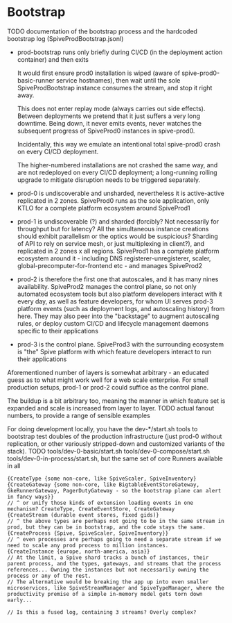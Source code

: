 # Bootstrap

TODO documentation of the bootstrap process and the hardcoded bootstrap log (SpiveProdBootstrap.jsonl)

* prod-bootstrap runs only briefly during CI/CD (in the deployment action container) and then exits

  It would first ensure prod0 installation is wiped (aware of spive-prod0-basic-runner service hostnames), then wait until the sole SpiveProdBootstrap instance consumes the stream, and stop it right away.

  This does not enter replay mode (always carries out side effects). Between deployments we pretend that it just suffers a very long downtime. Being down, it never emits events, never watches the subsequent progress of SpiveProd0 instances in spive-prod0.

  Incidentally, this way we emulate an intentional total spive-prod0 crash on every CI/CD deployment.

  The higher-numbered installations are not crashed the same way, and are not redeployed on every CI/CD deployment; a long-running rolling upgrade to mitigate disruption needs to be triggered separately.

* prod-0 is undiscoverable and unsharded, nevertheless it is active-active replicated in 2 zones. SpiveProd0 runs as the sole application, only KTLO for a complete platform ecosystem around SpiveProd1
* prod-1 is undiscoverable (?) and sharded (forcibly? Not necessarily for throughput but for latency? All the simultaneous instance creations should exhibit parallelism or the optics would be suspicious? Sharding of API to rely on service mesh, or just multiplexing in client?), and replicated in 2 zones x all regions. SpiveProd1 has a complete platform ecosystem around it - including DNS registerer-unregisterer, scaler, global-precomputer-for-frontend etc - and manages SpiveProd2
* prod-2 is therefore the first one that autoscales, and it has many nines availability. SpiveProd2 manages the control plane, so not only automated ecosystem tools but also platform developers interact with it every day, as well as feature developers, for whom UI serves prod-3 platform events (such as deployment logs, and autoscaling history) from here. They may also peer into the "backstage" to augment autoscaling rules, or deploy custom CI/CD and lifecycle management daemons specific to their applications
* prod-3 is the control plane. SpiveProd3 with the surrounding ecosystem is "the" Spive platform with which feature developers interact to run their applications

Aforementioned number of layers is somewhat arbitrary - an educated guess as to what might work well for a web scale enterprise. For small production setups, prod-1 or prod-2 could suffice as the control plane.

The buildup is a bit arbitrary too, meaning the manner in which feature set is expanded and scale is increased from layer to layer.
TODO actual fanout numbers, to provide a range of sensible examples

For doing development locally, you have the dev-*/start.sh tools to bootstrap test doubles of the production infrastructure (just prod-0 without replication, or other variously stripped-down and customized variants of the stack).
TODO tools/dev-0-basic/start.sh tools/dev-0-compose/start.sh tools/dev-0-in-process/start.sh, but the same set of core Runners available in all

```
{CreateType {some non-core, like SpiveScaler, SpiveInventory}
{CreateGateway {some non-core, like BigtableEventStoreGateway, GkeRunnerGateway, PagerDutyGateway - so the bootstrap plane can alert in fancy ways}}
// ^ or unify those kinds of extension loading events in one mechanism? CreateType, CreateEventStore, CreateGateway
{CreateStream (durable event stores, fixed gids)}
// ^ the above types are perhaps not going to be in the same stream in prod, but they can be in bootstrap, and the code stays the same.
{CreateProcess {Spive, SpiveScaler, SpiveInventory}}
// ^ even processes are perhaps going to need a separate stream if we need to scale any prod process to million instances.
{CreateInstance {europe, north-america, asia}}
// At the limit, a Spive shard tracks a bunch of instances, their parent process, and the types, gateways, and streams that the process references... Owning the instances but not necessarily owning the process or any of the rest.
// The alternative would be breaking the app up into even smaller microservices, like SpiveStreamManager and SpiveTypeManager, where the productivity premise of a simple in-memory model gets torn down early...

// Is this a fused log, containing 3 streams? Overly complex?
```
